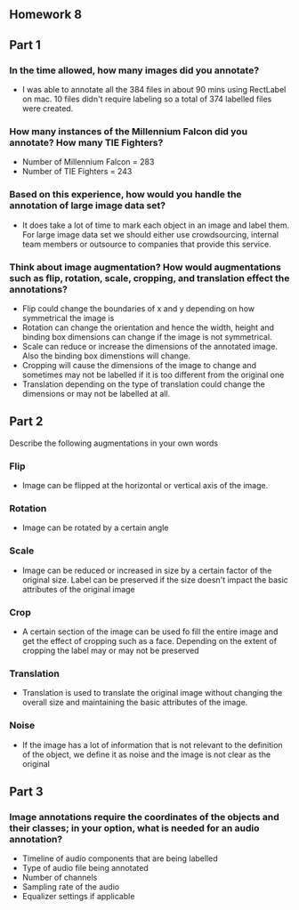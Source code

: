 ## Homework 8

## Part 1
### In the time allowed, how many images did you annotate?
* I was able to annotate all the 384 files in about 90 mins using RectLabel on mac. 10 files didn't require labeling so a total of 374 labelled files were created.

### How many instances of the Millennium Falcon did you annotate? How many TIE Fighters?
* Number of Millennium Falcon = 283
* Number of TIE Fighters = 243

### Based on this experience, how would you handle the annotation of large image data set?
* It does take a lot of time to mark each object in an image and label them. For large image data set we should either use crowdsourcing, internal team members or outsource to companies that provide this service.

### Think about image augmentation? How would augmentations such as flip, rotation, scale, cropping, and translation effect the annotations?
* Flip could change the boundaries of x and y depending on how symmetrical the image is
* Rotation can change the orientation and hence the width, height and binding box dimensions can change if the image is not symmetrical. 
* Scale can reduce or increase the dimensions of the annotated image. Also the binding box dimenstions will change.
* Cropping will cause the dimensions of the image to change and sometimes may not be labelled if it is too different from the original one
* Translation depending on the type of translation could change the dimensions or may not be labelled at all.

## Part 2
Describe the following augmentations in your own words
### Flip
* Image can be flipped at the horizontal or vertical axis of the image.

### Rotation
* Image can be rotated by a certain angle

### Scale
* Image can be reduced or increased in size by a certain factor of the original size. Label can be preserved if the size doesn't impact the basic attributes of the original image

### Crop
* A certain section of the image can be used fo fill the entire image and get the effect of cropping such as a face. Depending on the extent of cropping the label may or may not be preserved

### Translation
* Translation is used to translate the original image without changing the overall size and maintaining the basic attributes of the image.

### Noise
* If the image has a lot of information that is not relevant to the definition of the object, we define it as noise and the image is not clear as the original

## Part 3
### Image annotations require the coordinates of the objects and their classes; in your option, what is needed for an audio annotation?
* Timeline of audio components that are being labelled
* Type of audio file being annotated
* Number of channels
* Sampling rate of the audio
* Equalizer settings if applicable
